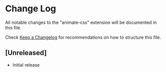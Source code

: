 # Change Log

All notable changes to the "animate-css" extension will be documented in this file.

Check [Keep a Changelog](http://keepachangelog.com/) for recommendations on how to structure this file.

## [Unreleased]

- Initial release